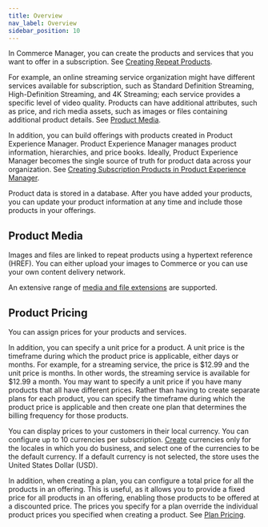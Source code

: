 ```yaml
---
title: Overview
nav_label: Overview
sidebar_position: 10
---
```


In Commerce Manager, you can create the products and services that you want to offer in a subscription. See [Creating Repeat Products](/docs/subscriptions/products/creating-products).

For example, an online streaming service organization might have different services available for subscription, such as Standard Definition Streaming, High-Definition Streaming, and 4K Streaming; each service provides a specific level of video quality. Products can have additional attributes, such as price, and rich media assets, such as images or files containing additional product details. See [Product Media](/docs/subscriptions/subscription-products/overview#product-media).

In addition, you can build offerings with products created in Product Experience Manager. Product Experience Manager manages product information, hierarchies, and price books. Ideally, Product Experience Manager becomes the single source of truth for product data across your organization. See [Creating Subscription Products in Product Experience Manager](/docs/subscriptions/products/creating-pxm-products).

Product data is stored in a database. After you have added your products, you can update your product information at any time and include those products in your offerings.

## Product Media

Images and files are linked to repeat products using a hypertext reference (HREF). You can either upload your images to Commerce or you can use your own content delivery network. 

An extensive range of [media and file extensions](/docs/pxm/products/product-assets/files-overview) are supported.

## Product Pricing

You can assign prices for your products and services. 

In addition, you can specify a unit price for a product. A unit price is the timeframe during which the product price is applicable, either days or months. For example, for a streaming service, the price is $12.99 and the unit price is months. In other words, the streaming service is available for $12.99 a month. You may want to specify a unit price if you have many products that all have different prices. Rather than having to create separate plans for each product, you can specify the timeframe during which the product price is applicable and then create one plan that determines the billing frequency for those products.

You can display prices to your customers in their local currency. You can configure up to 10 currencies per subscription. [Create](/docs/pxm/currencies/manage-currencies) currencies only for the locales in which you do business, and select one of the currencies to be the default currency. If a default currency is not selected, the store uses the United States Dollar (USD).

In addition, when creating a plan, you can configure a total price for all the products in an offering. This is useful, as it allows you to provide a fixed price for all products in an offering, enabling those products to be offered at a discounted price. The prices you specify for a plan override the individual product prices you specified when creating a product. See [Plan Pricing](/docs/subscriptions/managing-subscription-plans-cm).

